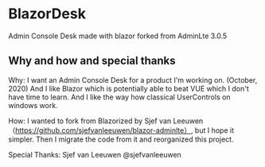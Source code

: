 # BlazorDesk
Admin Console Desk made with blazor forked from AdminLte 3.0.5

## Why and how and special thanks

Why:
I want an Admin Console Desk for a product I'm working on. (October, 2020)
And I like Blazor which is potentially able to beat VUE which I don't have time to learn.
And I like the way how classical UserControls on windows work.

How:
I wanted to fork from Blazorized by Sjef van Leeuwen （https://github.com/sjefvanleeuwen/blazor-adminlte）,
but I hope it simpler.
Then I migrate the code from it and reorganized this project.

Special Thanks:
Sjef van Leeuwen @sjefvanleeuwen

